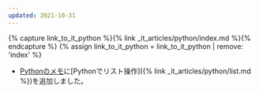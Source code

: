 ```yaml
---
updated: 2021-10-31
---
```

{% capture link_to_it_python %}{% link _it_articles/python/index.md %}{% endcapture %}
{% assign link_to_it_python = link_to_it_python | remove: 'index' %}

- [Pythonのメモ]({{link_to_it_python}})に[Pythonでリスト操作]({% link _it_articles/python/list.md %})を追加しました。

